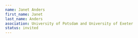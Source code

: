 ```yaml
---
name: Janet Anders
first_name: Janet 
last_name: Anders
asociation: University of Potsdam and University of Exeter
status: invited
---
```

